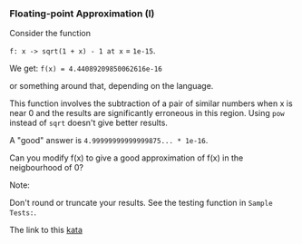 ### Floating-point Approximation (I)

Consider the function

`f: x -> sqrt(1 + x) - 1 at x` = `1e-15`.

We get: `f(x) = 4.44089209850062616e-16`

or something around that, depending on the language.

This function involves the subtraction of a pair of similar numbers when x is near 0 and the results are significantly erroneous in this region. Using `pow` instead of `sqrt` doesn't give better results.

A "good" answer is `4.99999999999999875... * 1e-16`.

Can you modify f(x) to give a good approximation of f(x) in the neigbourhood of 0?

Note:

Don't round or truncate your results. See the testing function in `Sample Tests:`.  

The link to this [kata](https://www.codewars.com/kata/floating-point-approximation-i/java)
